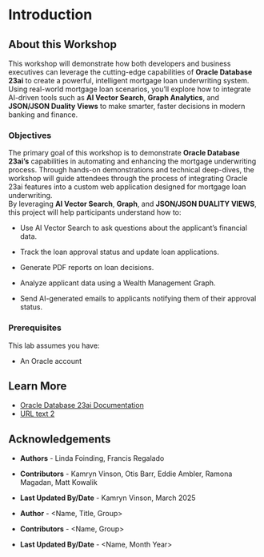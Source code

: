# Introduction

## About this Workshop

This workshop will demonstrate how both developers and business executives can leverage the cutting-edge capabilities of **Oracle Database 23ai** to create a powerful, intelligent mortgage loan underwriting system. Using real-world mortgage loan scenarios, you’ll explore how to integrate AI-driven tools such as **AI Vector Search**, **Graph Analytics**, and **JSON/JSON Duality Views** to make smarter, faster decisions in modern banking and finance.



  [](videohub:1_mg30brw3)

<!-- *You may add an option video, using this format: [](youtube:YouTube video id)*

  [](youtube:zNKxJjkq0Pw) -->


### Objectives

The primary goal of this workshop is to demonstrate **Oracle Database 23ai’s** capabilities in automating and enhancing the mortgage underwriting process. Through hands-on demonstrations and technical deep-dives, the workshop will guide attendees through the process of integrating Oracle 23ai features into a custom web application designed for mortgage loan underwriting.  
By leveraging **AI Vector Search**, **Graph**, and **JSON/JSON DUALITY VIEWS**, this project will help participants understand how to: 

 
* Use AI Vector Search to ask questions about the applicant’s financial data. 

* Track the loan approval status and update loan applications. 

* Generate PDF reports on loan decisions. 

* Analyze applicant data using a Wealth Management Graph. 

* Send AI-generated emails to applicants notifying them of their approval status. 

### Prerequisites

This lab assumes you have:
* An Oracle account

## Learn More

* [Oracle Database 23ai Documentation](https://docs.oracle.com/en/database/oracle/oracle-database/23/)
* [URL text 2](http://docs.oracle.com)

## Acknowledgements

* **Authors** - Linda Foinding, Francis Regalado
* **Contributors** - Kamryn Vinson, Otis Barr, Eddie Ambler, Ramona Magadan, Matt Kowalik

* **Last Updated By/Date** - Kamryn Vinson, March 2025

* **Author** - <Name, Title, Group>
* **Contributors** -  <Name, Group>
* **Last Updated By/Date** - <Name, Month Year>

